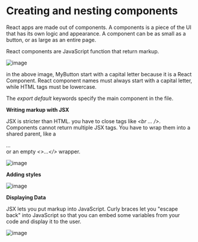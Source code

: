 # Creating and nesting components

React apps are made out of components. A components is a piece of the UI that has its own logic and appearance. 
A component can be as small as a button, or as large as an entire page.

React components are JavaScript function that return markup.

![image](https://github.com/user-attachments/assets/af1cf1cf-e518-4b48-a5ea-a135240c1538)

in the above image, MyButton start with a capital letter because it is a React Component. React component names must always start with a capital letter, while HTML tags must be lowercase.

The *export default* keywords specify the main component in the file.

**Writing markup with JSX**

JSX is stricter than HTML. you have to close tags like *<br ... />*. Components cannot return multiple JSX tags. You have to wrap them into a shared parent, like a *<div>...</div>* or an empty *<>...</>* wrapper.

![image](https://github.com/user-attachments/assets/4558cbb9-af83-45b1-bf56-fddbc0de6ab1)

**Adding styles**

![image](https://github.com/user-attachments/assets/26c2a325-88fe-4cd8-a471-24a21fbf90fa)

**Displaying Data**

JSX lets you put markup into JavaScript. Curly braces let you "escape back" into JavaScript so that you can embed some variables from your code and display it to the user.

![image](https://github.com/user-attachments/assets/63ea8704-35e2-4fd7-a2b7-e8ed696f9819)

